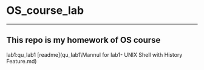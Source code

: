 # OS_course_lab
---
This repo is my homework of OS course
---
lab1:qu_lab1
[readme](qu_lab1\Mannul for lab1- UNIX Shell with History Feature.md)
